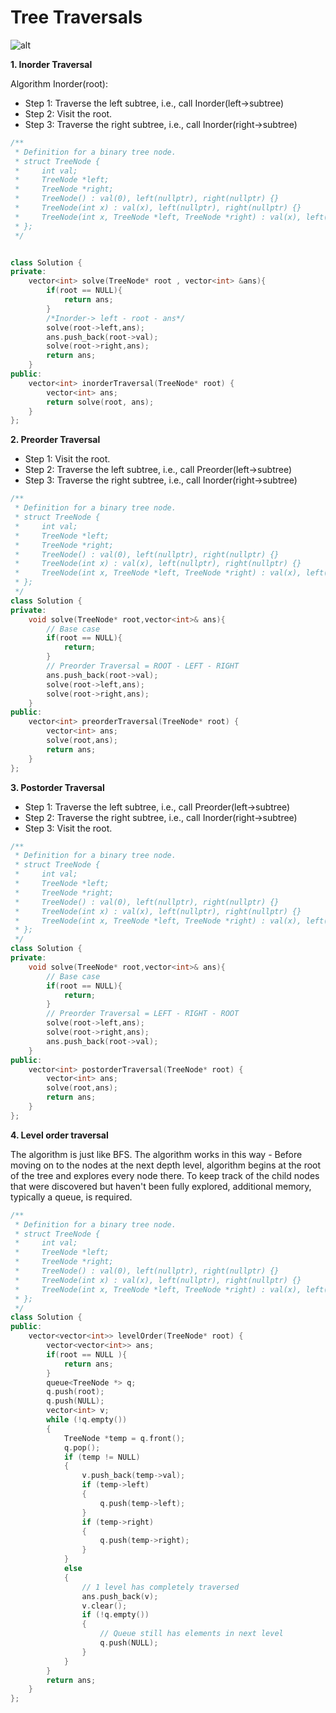 # Tree Traversals

![alt](https://cs-people.bu.edu/tvashwin/cs112_spring09/lab06_files/tree_example.png)

**1. Inorder Traversal**

Algorithm Inorder(root):

* Step 1: Traverse the left subtree, i.e., call Inorder(left->subtree)
* Step 2: Visit the root.
* Step 3: Traverse the right subtree, i.e., call Inorder(right->subtree)
```cpp
/**
 * Definition for a binary tree node.
 * struct TreeNode {
 *     int val;
 *     TreeNode *left;
 *     TreeNode *right;
 *     TreeNode() : val(0), left(nullptr), right(nullptr) {}
 *     TreeNode(int x) : val(x), left(nullptr), right(nullptr) {}
 *     TreeNode(int x, TreeNode *left, TreeNode *right) : val(x), left(left), right(right) {}
 * };
 */


class Solution {
private: 
    vector<int> solve(TreeNode* root , vector<int> &ans){
        if(root == NULL){
            return ans;
        }
        /*Inorder-> left - root - ans*/
        solve(root->left,ans);
        ans.push_back(root->val);
        solve(root->right,ans);
        return ans;
    }
public:
    vector<int> inorderTraversal(TreeNode* root) {
        vector<int> ans;
        return solve(root, ans);
    }
};
```

**2. Preorder Traversal**

* Step 1: Visit the root.
* Step 2: Traverse the left subtree, i.e., call Preorder(left->subtree)
* Step 3: Traverse the right subtree, i.e., call Inorder(right->subtree)
```cpp
/**
 * Definition for a binary tree node.
 * struct TreeNode {
 *     int val;
 *     TreeNode *left;
 *     TreeNode *right;
 *     TreeNode() : val(0), left(nullptr), right(nullptr) {}
 *     TreeNode(int x) : val(x), left(nullptr), right(nullptr) {}
 *     TreeNode(int x, TreeNode *left, TreeNode *right) : val(x), left(left), right(right) {}
 * };
 */
class Solution {
private:
    void solve(TreeNode* root,vector<int>& ans){
        // Base case
        if(root == NULL){
            return;
        }
        // Preorder Traversal = ROOT - LEFT - RIGHT
        ans.push_back(root->val);
        solve(root->left,ans);
        solve(root->right,ans);
    }
public:
    vector<int> preorderTraversal(TreeNode* root) {
        vector<int> ans;
        solve(root,ans);
        return ans;
    }
};
```

**3. Postorder Traversal**

* Step 1: Traverse the left subtree, i.e., call Preorder(left->subtree)
* Step 2: Traverse the right subtree, i.e., call Inorder(right->subtree)
* Step 3: Visit the root.
```cpp
/**
 * Definition for a binary tree node.
 * struct TreeNode {
 *     int val;
 *     TreeNode *left;
 *     TreeNode *right;
 *     TreeNode() : val(0), left(nullptr), right(nullptr) {}
 *     TreeNode(int x) : val(x), left(nullptr), right(nullptr) {}
 *     TreeNode(int x, TreeNode *left, TreeNode *right) : val(x), left(left), right(right) {}
 * };
 */
class Solution {
private:
    void solve(TreeNode* root,vector<int>& ans){
        // Base case
        if(root == NULL){
            return;
        }
        // Preorder Traversal = LEFT - RIGHT - ROOT
        solve(root->left,ans);
        solve(root->right,ans);
        ans.push_back(root->val);
    }
public:
    vector<int> postorderTraversal(TreeNode* root) {
        vector<int> ans;
        solve(root,ans);
        return ans;
    }
};
```

**4. Level order traversal**

The algorithm is just like BFS. The algorithm works in this way - Before moving on to the nodes at the next depth level, algorithm begins at the root of the tree and explores every node there. To keep track of the child nodes that were discovered but haven't been fully explored, additional memory, typically a queue, is required.
```cpp
/**
 * Definition for a binary tree node.
 * struct TreeNode {
 *     int val;
 *     TreeNode *left;
 *     TreeNode *right;
 *     TreeNode() : val(0), left(nullptr), right(nullptr) {}
 *     TreeNode(int x) : val(x), left(nullptr), right(nullptr) {}
 *     TreeNode(int x, TreeNode *left, TreeNode *right) : val(x), left(left), right(right) {}
 * };
 */
class Solution {
public:
    vector<vector<int>> levelOrder(TreeNode* root) {
        vector<vector<int>> ans;
        if(root == NULL ){
            return ans;
        }
        queue<TreeNode *> q;
        q.push(root);
        q.push(NULL);
        vector<int> v;
        while (!q.empty())
        {
            TreeNode *temp = q.front();
            q.pop();
            if (temp != NULL)
            {
                v.push_back(temp->val);
                if (temp->left)
                {
                    q.push(temp->left);
                }
                if (temp->right)
                {
                    q.push(temp->right);
                }
            }
            else
            {
                // 1 level has completely traversed
                ans.push_back(v);
                v.clear();
                if (!q.empty())
                {
                    // Queue still has elements in next level
                    q.push(NULL);
                }
            }
        }
        return ans;
    }
};
```
